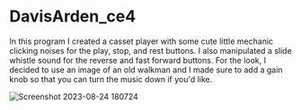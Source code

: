 # DavisArden_ce4

In this program I created a casset player with some cute little mechanic clicking noises for the play, stop, and rest buttons. I also manipulated a slide whistle sound for the reverse and fast forward buttons. 
For the look, I decided to use an image of an old walkman and I made sure to add a gain knob so that you can turn the music down if you'd like. 

![Screenshot 2023-08-24 180724](https://github.com/ardenwd/ComputerAudio/assets/96889434/38613752-d9ca-4e46-94d2-c3522364dc9e)

